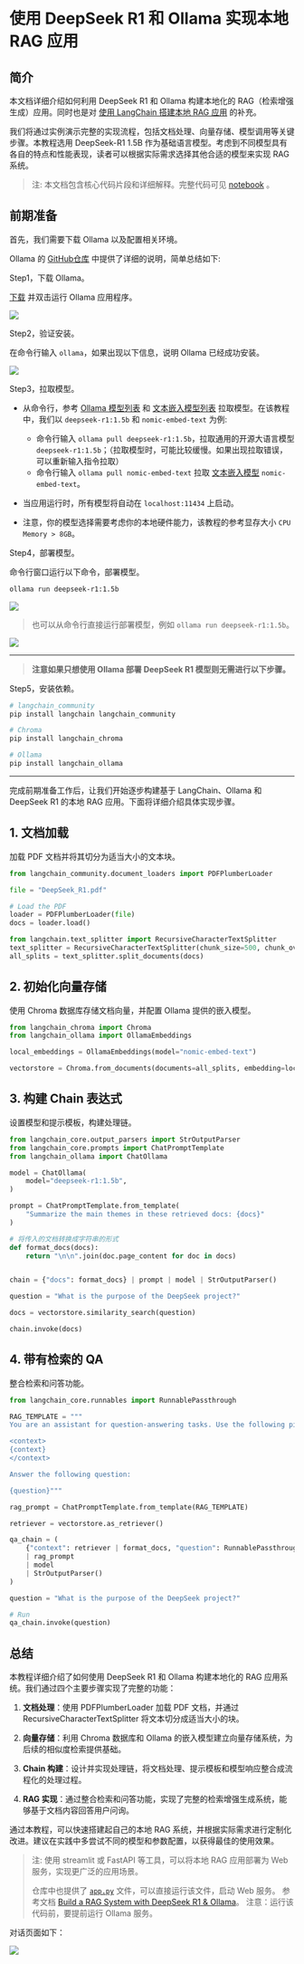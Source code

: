 # 使用 DeepSeek R1 和 Ollama 实现本地 RAG 应用

## 简介

本文档详细介绍如何利用 DeepSeek R1 和 Ollama 构建本地化的 RAG（检索增强生成）应用。同时也是对 [使用 LangChain 搭建本地 RAG 应用](https://github.com/datawhalechina/handy-ollama/blob/main/docs/C7/3.%20%E4%BD%BF%E7%94%A8%20LangChain%20%E6%90%AD%E5%BB%BA%E6%9C%AC%E5%9C%B0%20RAG%20%E5%BA%94%E7%94%A8.md) 的补充。

我们将通过实例演示完整的实现流程，包括文档处理、向量存储、模型调用等关键步骤。本教程选用 DeepSeek-R1 1.5B 作为基础语言模型。考虑到不同模型具有各自的特点和性能表现，读者可以根据实际需求选择其他合适的模型来实现 RAG 系统。

>注: 本文档包含核心代码片段和详细解释。完整代码可见 [notebook](https://github.com/datawhalechina/handy-ollama/blob/main/notebook/C7/DeepSeek_R1_RAG/%E4%BD%BF%E7%94%A8%20DeepSeek%20R1%20%E5%92%8C%20Ollama%20%E5%AE%9E%E7%8E%B0%E6%9C%AC%E5%9C%B0%20RAG%20%E5%BA%94%E7%94%A8.ipynb) 。
## 前期准备

首先，我们需要下载 Ollama 以及配置相关环境。

Ollama 的 [GitHub仓库](https://github.com/ollama/ollama) 中提供了详细的说明，简单总结如下:

Step1，下载 Ollama。

[下载](https://ollama.com/download) 并双击运行 Ollama 应用程序。

![](../images/C7-7-1.png)

Step2，验证安装。

在命令行输入 `ollama`，如果出现以下信息，说明 Ollama 已经成功安装。

![](../images/C7-7-2.png)

Step3，拉取模型。

- 从命令行，参考 [Ollama 模型列表](https://ollama.com/library) 和 [文本嵌入模型列表](https://python.langchain.com/v0.2/docs/integrations/text_embedding/) 拉取模型。在该教程中，我们以 `deepseek-r1:1.5b` 和 `nomic-embed-text` 为例:
  - 命令行输入 `ollama pull deepseek-r1:1.5b`，拉取通用的开源大语言模型 `deepseek-r1:1.5b`；（拉取模型时，可能比较缓慢。如果出现拉取错误，可以重新输入指令拉取）
  - 命令行输入 `ollama pull nomic-embed-text` 拉取 [文本嵌入模型](https://ollama.com/search?c=embedding) `nomic-embed-text`。

- 当应用运行时，所有模型将自动在 `localhost:11434` 上启动。

- 注意，你的模型选择需要考虑你的本地硬件能力，该教程的参考显存大小 `CPU Memory > 8GB`。

Step4，部署模型。

命令行窗口运行以下命令，部署模型。

```bash
ollama run deepseek-r1:1.5b
```
![](../images/C7-7-3.png)

> 也可以从命令行直接运行部署模型，例如 `ollama run deepseek-r1:1.5b`。

![](../images/C7-7-4.png)

---

>**注意如果只想使用 Ollama 部署 DeepSeek R1 模型则无需进行以下步骤。**

Step5，安装依赖。

```bash
# langchain_community
pip install langchain langchain_community

# Chroma
pip install langchain_chroma

# Ollama
pip install langchain_ollama
```
---
完成前期准备工作后，让我们开始逐步构建基于 LangChain、Ollama 和 DeepSeek R1 的本地 RAG 应用。下面将详细介绍具体实现步骤。

## 1. 文档加载

加载 PDF 文档并将其切分为适当大小的文本块。

```python
from langchain_community.document_loaders import PDFPlumberLoader

file = "DeepSeek_R1.pdf"

# Load the PDF
loader = PDFPlumberLoader(file)
docs = loader.load()

from langchain.text_splitter import RecursiveCharacterTextSplitter
text_splitter = RecursiveCharacterTextSplitter(chunk_size=500, chunk_overlap=0)
all_splits = text_splitter.split_documents(docs)
```

## 2. 初始化向量存储

使用 Chroma 数据库存储文档向量，并配置 Ollama 提供的嵌入模型。

```python
from langchain_chroma import Chroma
from langchain_ollama import OllamaEmbeddings

local_embeddings = OllamaEmbeddings(model="nomic-embed-text")

vectorstore = Chroma.from_documents(documents=all_splits, embedding=local_embeddings)
```

## 3. 构建 Chain 表达式

设置模型和提示模板，构建处理链。

```python
from langchain_core.output_parsers import StrOutputParser
from langchain_core.prompts import ChatPromptTemplate
from langchain_ollama import ChatOllama

model = ChatOllama(
    model="deepseek-r1:1.5b",
)

prompt = ChatPromptTemplate.from_template(
    "Summarize the main themes in these retrieved docs: {docs}"
)

# 将传入的文档转换成字符串的形式
def format_docs(docs):
    return "\n\n".join(doc.page_content for doc in docs)


chain = {"docs": format_docs} | prompt | model | StrOutputParser()

question = "What is the purpose of the DeepSeek project?"

docs = vectorstore.similarity_search(question)

chain.invoke(docs)
```

## 4. 带有检索的 QA

整合检索和问答功能。

```python
from langchain_core.runnables import RunnablePassthrough

RAG_TEMPLATE = """
You are an assistant for question-answering tasks. Use the following pieces of retrieved context to answer the question. If you don't know the answer, just say that you don't know. Use three sentences maximum and keep the answer concise.

<context>
{context}
</context>

Answer the following question:

{question}"""

rag_prompt = ChatPromptTemplate.from_template(RAG_TEMPLATE)

retriever = vectorstore.as_retriever()

qa_chain = (
    {"context": retriever | format_docs, "question": RunnablePassthrough()}
    | rag_prompt
    | model
    | StrOutputParser()
)

question = "What is the purpose of the DeepSeek project?"

# Run
qa_chain.invoke(question)
```

## 总结

本教程详细介绍了如何使用 DeepSeek R1 和 Ollama 构建本地化的 RAG 应用系统。我们通过四个主要步骤实现了完整的功能：

1. **文档处理**：使用 PDFPlumberLoader 加载 PDF 文档，并通过 RecursiveCharacterTextSplitter 将文本切分成适当大小的块。

2. **向量存储**：利用 Chroma 数据库和 Ollama 的嵌入模型建立向量存储系统，为后续的相似度检索提供基础。

3. **Chain 构建**：设计并实现处理链，将文档处理、提示模板和模型响应整合成流程化的处理过程。

4. **RAG 实现**：通过整合检索和问答功能，实现了完整的检索增强生成系统，能够基于文档内容回答用户问询。

通过本教程，可以快速搭建起自己的本地 RAG 系统，并根据实际需求进行定制化改进。建议在实践中多尝试不同的模型和参数配置，以获得最佳的使用效果。

>注: 使用 streamlit 或 FastAPI 等工具，可以将本地 RAG 应用部署为 Web 服务，实现更广泛的应用场景。
>
>仓库中也提供了 [`app.py`](https://github.com/datawhalechina/handy-ollama/blob/main/notebook/C7/DeepSeek_R1_RAG/app.py) 文件，可以直接运行该文件，启动 Web 服务。 参考文档 [Build a RAG System with DeepSeek R1 & Ollama](https://apidog.com/blog/rag-deepseek-r1-ollama/)。
> 注意：运行该代码前，要提前运行 Ollama 服务。

对话页面如下：

![](../images/C7-7-5.png)